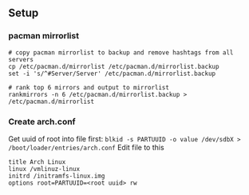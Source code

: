 ## Setup

### pacman mirrorlist
```
# copy pacman mirrorlist to backup and remove hashtags from all servers
cp /etc/pacman.d/mirrorlist /etc/pacman.d/mirrorlist.backup
set -i 's/^#Server/Server' /etc/pacman.d/mirrorlist.backup

# rank top 6 mirrors and output to mirrorlist
rankmirrors -n 6 /etc/pacman.d/mirrorlist.backup > /etc/pacman.d/mirrorlist
```

### Create arch.conf
Get uuid of root into file first: `blkid -s PARTUUID -o value /dev/sdbX > /boot/loader/entries/arch.conf`
Edit file to this
```
title Arch Linux
linux /vmlinuz-linux
initrd /initramfs-linux.img
options root=PARTUUID=<root uuid> rw
```
